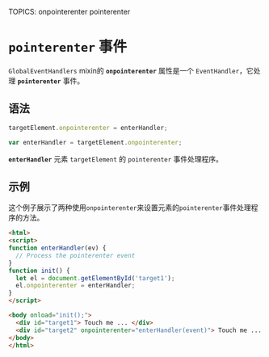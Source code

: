 TOPICS: onpointerenter
        pointerenter

# `pointerenter` 事件

`GlobalEventHandlers` mixin的 **`onpointerenter`** 属性是一个 `EventHandler`，它处理 **`pointerenter`** 事件。

## 语法

```javascript
targetElement.onpointerenter = enterHandler;

var enterHandler = targetElement.onpointerenter;
```

**`enterHandler`** 元素 `targetElement` 的 `pointerenter` 事件处理程序。

## 示例

这个例子展示了两种使用`onpointerenter`来设置元素的`pointerenter`事件处理程序的方法。

```html
<html>
<script>
function enterHandler(ev) {
  // Process the pointerenter event
}
function init() {
  let el = document.getElementById('target1');
  el.onpointerenter = enterHandler;
}
</script>

<body onload="init();">
  <div id="target1"> Touch me ... </div>
  <div id="target2" onpointerenter="enterHandler(event)"> Touch me ... </div>
</body>
</html>
```
